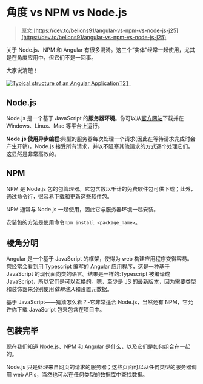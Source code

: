 # 角度 vs NPM vs Node.js

> 原文:[https://dev.to/bellons91/angular-vs-npm-vs-node-js-j25](https://dev.to/bellons91/angular-vs-npm-vs-node-js-j25)

关于 Node.js、NPM 和 Angular 有很多混淆。这三个“实体”经常一起使用，尤其是在角度应用中，但它们不是一回事。

大家说清楚！

[![Typical structure of an Angular Application](../Images/af07f555eccb3119ba64fcee82c97814.png)T2】](https://res.cloudinary.com/practicaldev/image/fetch/s--lFRnWtUs--/c_limit%2Cf_auto%2Cfl_progressive%2Cq_auto%2Cw_880/https://dius.imgix.net/2015/01/Screen-Shot-2015-02-17-at-12.04.46-pm.png)

## Node.js

Node.js 是一个基于 JavaScript 的**服务器环境**。你可以从[官方网站](https://nodejs.org/)下载并在 Windows、Linux、Mac 等平台上运行。

**Node.js 使用异步编程**:典型的服务器每次处理一个请求(因此在等待请求完成时会产生开销)，Node.js 接受所有请求，并以不阻塞其他请求的方式逐个处理它们。这显然是非常高效的。

## NPM

NPM 是 Node.js 包的包管理器。它包含数以千计的免费软件包可供下载；此外，通过命令行，很容易下载和更新这些软件包。

NPM 通常与 Node.js 一起使用，因此它与服务器环境一起安装。

安装包的方法是使用命令`npm install <package_name>`。

## 棱角分明

Angular 是一个基于 JavaScript 的框架，使得为 web 构建应用程序变得容易。您经常会看到用 Typescript 编写的 Angular 应用程序，这是一种基于 JavaScript 的现代面向类的语言。结果是一样的:Typescript 被编译成 JavaScript，所以它们是可以互换的。嗯，至少是 JS 的最新版本，因为需要类型和装饰器来分别使用*依赖注入*和设置元数据。

基于 JavaScript——猜猜怎么着？-它非常适合 Node.js，当然还有 NPM，它允许你下载 JavaScript 包来包含在项目中。

## 包装完毕

现在我们知道 Node.js、NPM 和 Angular 是什么，以及它们是如何组合在一起的。

Node.js 只是处理来自网页的请求的服务器；这些页面可以从任何类型的服务器调用 web APIs，当然也可以在任何类型的数据库中查找数据。